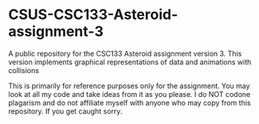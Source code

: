 # CSUS-CSC133-Asteroid-assignment-3
A public repository for the CSC133 Asteroid assignment version 3. 
This version implements graphical representations of data and animations with collisions


This is primarily for reference purposes only for the assignment. You may look at all my code
and take ideas from it as you please. I do NOT codone plagarism and do not affiliate myself
with anyone who may copy from this repository. If you get caught sorry.
